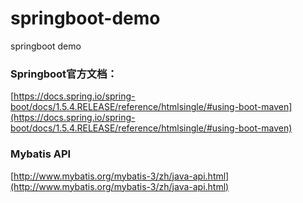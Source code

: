 # springboot-demo
springboot demo 

### Springboot官方文档：
[https://docs.spring.io/spring-boot/docs/1.5.4.RELEASE/reference/htmlsingle/#using-boot-maven](https://docs.spring.io/spring-boot/docs/1.5.4.RELEASE/reference/htmlsingle/#using-boot-maven)

### Mybatis API
[http://www.mybatis.org/mybatis-3/zh/java-api.html](http://www.mybatis.org/mybatis-3/zh/java-api.html)

